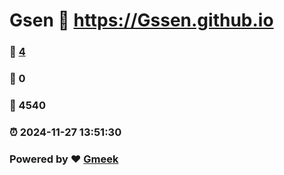 # Gsen :link: https://Gssen.github.io 
### :page_facing_up: [4](https://Gssen.github.io/tag.html) 
### :speech_balloon: 0 
### :hibiscus: 4540 
### :alarm_clock: 2024-11-27 13:51:30 
### Powered by :heart: [Gmeek](https://github.com/Meekdai/Gmeek)
